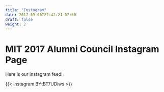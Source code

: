 ```yaml
---
title: "Instagram"
date: 2017-09-06T22:42:24-07:00
draft: false
weight: 2
---
```


# MIT 2017 Alumni Council Instagram Page

Here is our instagram feed!

{{< instagram BYtBT7UDiws >}}

